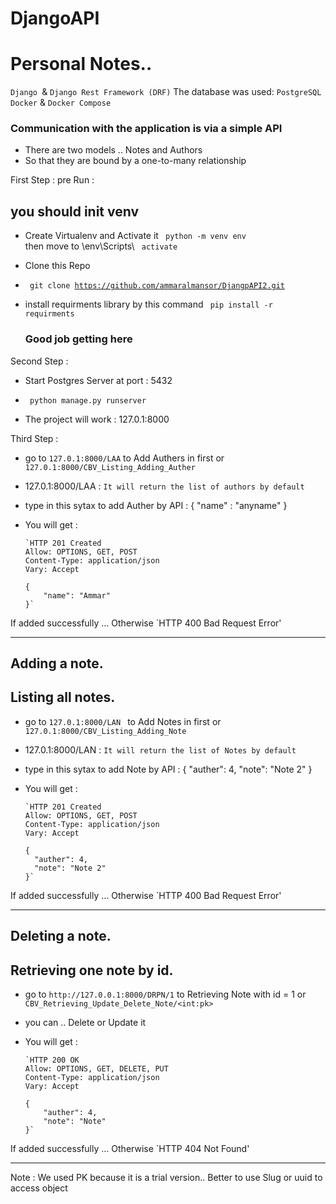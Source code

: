 # DjangoAPI

# Personal Notes.. 
`Django `& `Django Rest Framework (DRF)`
The database was used: `PostgreSQL`
`Docker` & `Docker Compose`

### Communication with the application is via a simple API
  - There are two models .. Notes and Authors 
  - So that they are bound by a one-to-many relationship


First Step :  pre Run :
  ## you should init venv
- Create Virtualenv and Activate it
 <code> python -m venv env  </code> then  move to \env\Scripts\  <code> activate </code>

- Clone this Repo
- <code> git clone https://github.com/ammaralmansor/DjangpAPI2.git </code>
- install requirments library by this command 
  <code>  pip install -r requirments   </code>
    
  ### Good job getting here
  
Second Step : 
   - Start Postgres Server at port : 5432

   - <code> python manage.py runserver </code>

   - The project will work : 127.0.1:8000

Third Step :
- go to `127.0.1:8000/LAA` to Add Authers in first or `127.0.1:8000/CBV_Listing_Adding_Auther`
- 127.0.1:8000/LAA : `It will return the list of authors by default`
- type in this sytax to add Auther by API :
        {
         "name" : "anyname"
        }
      
- You will get : 
      
      `HTTP 201 Created
      Allow: OPTIONS, GET, POST
      Content-Type: application/json
      Vary: Accept

      {
          "name": "Ammar"
      }`

If added successfully ... Otherwise `HTTP 400 Bad Request Error'

------------------------------------------------
## Adding a note.
## Listing all notes.

-  go to `127.0.1:8000/LAN ` to Add Notes in first  or `127.0.1:8000/CBV_Listing_Adding_Note`
- 127.0.1:8000/LAN : `It will return the list of Notes by default`
- type in this sytax to add Note by API :
    {
        "auther": 4,
        "note": "Note 2"
    }
    
- You will get : 
      
      `HTTP 201 Created
      Allow: OPTIONS, GET, POST
      Content-Type: application/json
      Vary: Accept

      {
        "auther": 4,
        "note": "Note 2"
      }`

If added successfully ... Otherwise `HTTP 400 Bad Request Error'

------------------------------------------------
## Deleting a note.
## Retrieving one note by id.

- go to `http://127.0.0.1:8000/DRPN/1` to Retrieving Note with id = 1 or `CBV_Retrieving_Update_Delete_Note/<int:pk>`
- you can .. Delete or  Update it
- You will get : 
      
      `HTTP 200 OK
      Allow: OPTIONS, GET, DELETE, PUT
      Content-Type: application/json
      Vary: Accept

      {
          "auther": 4,
          "note": "Note"
      }`

If added successfully ... Otherwise `HTTP 404 Not Found'

-----------------------------------------------

Note :
We used PK because it is a trial version..
Better to use Slug or uuid to access object
